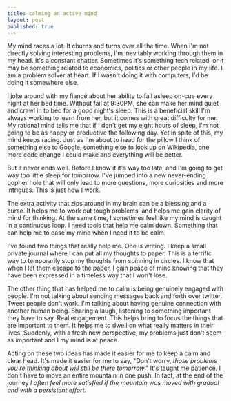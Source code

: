 ```yaml
---
title: calming an active mind
layout: post
published: true
---
```

My mind races a lot. It churns and turns over all the time. When I'm not directly solving interesting problems, I'm inevitably working through them in my head. It's a constant chatter. Sometimes it's something tech related, or it may be something related to economics, politics or other people in my life. I am a problem solver at heart. If I wasn't doing it with computers, I'd be doing it somewhere else.

I joke around with my fiancé about her ability to fall asleep on-cue every night at her bed time. Without fail at 9:30PM, she can make her mind quiet and crawl in to bed for a good night's sleep. This is a beneficial skill I'm always working to learn from her, but it comes with great difficulty for me. My rational mind tells me that if I don't get my eight hours of sleep, I'm not going to be as happy or productive the following day. Yet in spite of this, my mind keeps racing. Just as I'm about to head for the pillow I think of something else to Google, something else to look up on Wikipedia, one more code change I could make and everything will be better.

But it never ends well. Before I know it it's way too late, and I'm going to get way too little sleep for tomorrow. I've jumped into a new never-ending gopher hole that will only lead to more questions, more curiosities and more intrigues. This is just how I work.

The extra activity that zips around in my brain can be a blessing and a curse. It helps me to work out tough problems, and helps me gain clarity of mind for thinking. At the same time, I sometimes feel like my mind is caught in a continuous loop. I need tools that help me calm down. Something that can help me to ease my mind when I need it to be calm.

I've found two things that really help me. One is writing. I keep a small private journal where I can put all my thoughts to paper. This is a terrific way to temporarily stop my thoughts from spinning in circles. I know that when I let them escape to the paper, I gain peace of mind knowing that they have been expressed in a timeless way that I won't lose.

The other thing that has helped me to calm is being genuinely engaged with people. I'm not talking about sending messages back and forth over twitter. Tweet people don't work. I'm talking about having genuine connection with another human being. Sharing a laugh, listening to something important they have to say. Real engagement. This helps bring to focus the things that are important to them. It helps me to dwell on what really matters in their lives. Suddenly, with a fresh new perspective, my problems just don't seem as important and I my mind is at peace.

Acting on these two ideas has made it easier for me to keep a calm and clear head. It's made it easier for me to say, "Don't worry, _those problems you're thinking about will still be there tomorrow_." It's taught me patience. I don't have to move an entire mountain in one push. In fact, at the end of the journey _I often feel more satisfied if the mountain was moved with gradual and with a persistent effort._
